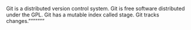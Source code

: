 Git is a distributed version control system.
Git is free software distributed under the GPL.
Git has a mutable index called stage.
Git tracks changes.ˮˮˮˮˮˮˮ